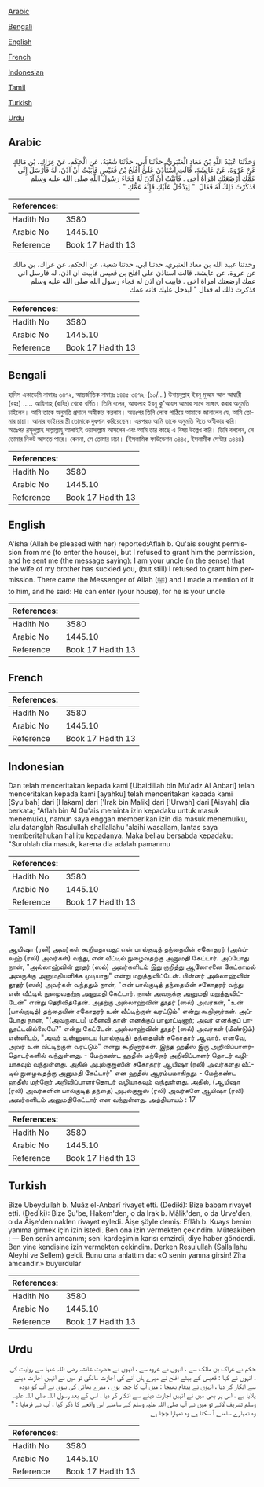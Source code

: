 [Arabic](#arabic)

[Bengali](#bengali)

[English](#english)

[French](#french)

[Indonesian](#indonesian)

[Tamil](#tamil)

[Turkish](#turkish)

[Urdu](#urdu)

## Arabic


<div dir="rtl" lang="ar" style={{fontSize:'larger',backgroundColor:'#f8f9fa',padding:20}}>
وَحَدَّثَنَا عُبَيْدُ اللَّهِ بْنُ مُعَاذٍ الْعَنْبَرِيُّ، حَدَّثَنَا أَبِي، حَدَّثَنَا شُعْبَةُ، عَنِ الْحَكَمِ، عَنْ عِرَاكِ، بْنِ مَالِكٍ عَنْ عُرْوَةَ، عَنْ عَائِشَةَ، قَالَتِ اسْتَأْذَنَ عَلَىَّ أَفْلَحُ بْنُ قُعَيْسٍ فَأَبَيْتُ أَنْ آذَنَ، لَهُ فَأَرْسَلَ إِنِّي عَمُّكِ أَرْضَعَتْكِ امْرَأَةُ أَخِي ‏.‏ فَأَبَيْتُ أَنْ آذَنَ لَهُ فَجَاءَ رَسُولُ اللَّهِ صلى الله عليه وسلم فَذَكَرْتُ ذَلِكَ لَهُ فَقَالَ ‏ "‏ لِيَدْخُلْ عَلَيْكِ فَإِنَّهُ عَمُّكِ ‏"‏ ‏.‏
</div>
<div style={{backgroundColor:'#f8f9fa',padding:20, marginBottom: 10}}><table> <thead> <tr> <th>References:</th> <th></th> </tr> </thead> <tbody><tr><td>Hadith No</td><td>3580</td></tr><tr><td>Arabic No</td><td>1445.10</td></tr><tr><td>Reference</td><td>Book 17 Hadith 13</td></tr></tbody></table></div>


<div dir="rtl" lang="ar" style={{fontSize:'larger',backgroundColor:'#f8f9fa',padding:20}}>
وحدثنا عبيد الله بن معاذ العنبري، حدثنا ابي، حدثنا شعبة، عن الحكم، عن عراك، بن مالك عن عروة، عن عايشة، قالت استاذن على افلح بن قعيس فابيت ان اذن، له فارسل اني عمك ارضعتك امراة اخي . فابيت ان اذن له فجاء رسول الله صلى الله عليه وسلم فذكرت ذلك له فقال " ليدخل عليك فانه عمك
</div>
<div style={{backgroundColor:'#f8f9fa',padding:20, marginBottom: 10}}><table> <thead> <tr> <th>References:</th> <th></th> </tr> </thead> <tbody><tr><td>Hadith No</td><td>3580</td></tr><tr><td>Arabic No</td><td>1445.10</td></tr><tr><td>Reference</td><td>Book 17 Hadith 13</td></tr></tbody></table></div>

## Bengali


<div dir="ltr" lang="bn" style={{fontSize:'larger',backgroundColor:'#f8f9fa',padding:20}}>
হাদিস একাডেমি নাম্বারঃ ৩৪৭২, আন্তর্জাতিক নাম্বারঃ ১৪৪৫ ৩৪৭২-(১০/...) উবায়দুল্লাহ ইবনু মুআয আল আম্বারী (রহঃ) ..... আয়িশাহ্ (রাযিঃ) থেকে বর্ণিত। তিনি বলেন, আফলাহ ইবনু কু'আয়স আমার সাথে সাক্ষাৎ করার অনুমতি চাইলেন। আমি তাকে অনুমতি প্রদানে অস্বীকার করলাম। অতঃপর তিনি লোক পাঠিয়ে আমাকে জানালেন যে, আমি তোমার চাচা। আমার ভাইয়ের স্ত্রী তোমাকে দুধপান করিয়েছেন। এরপরও আমি তাকে অনুমতি দিতে অস্বীকার করি। অতঃপর রসূলুল্লাহ সাল্লাল্লাহু আলাইহি ওয়াসাল্লাম আসলেন এবং আমি তার কাছে এ বিষয় উল্লেখ করি। তিনি বললেন, সে তোমার নিকট আসতে পারে। কেননা, সে তোমার চাচা। (ইসলামিক ফাউন্ডেশন ৩৪৪৫, ইসলামীক সেন্টার ৩৪৪৪)
</div>
<div style={{backgroundColor:'#f8f9fa',padding:20, marginBottom: 10}}><table> <thead> <tr> <th>References:</th> <th></th> </tr> </thead> <tbody><tr><td>Hadith No</td><td>3580</td></tr><tr><td>Arabic No</td><td>1445.10</td></tr><tr><td>Reference</td><td>Book 17 Hadith 13</td></tr></tbody></table></div>

## English


<div dir="ltr" lang="en" style={{fontSize:'larger',backgroundColor:'#f8f9fa',padding:20}}>
A'isha (Allah be pleased with her) reported:Aflah b. Qu'ais sought permission from me (to enter the house), but I refused to grant him the permission, and he sent me (the message saying): I am your uncle (in the sense) that the wife of my brother has suckled you, (but still) I refused to grant him permission. There came the Messenger of Allah (ﷺ) and I made a mention of it to him, and he said: He can enter (your house), for he is your uncle
</div>
<div style={{backgroundColor:'#f8f9fa',padding:20, marginBottom: 10}}><table> <thead> <tr> <th>References:</th> <th></th> </tr> </thead> <tbody><tr><td>Hadith No</td><td>3580</td></tr><tr><td>Arabic No</td><td>1445.10</td></tr><tr><td>Reference</td><td>Book 17 Hadith 13</td></tr></tbody></table></div>

## French


<div dir="ltr" lang="fr" style={{fontSize:'larger',backgroundColor:'#f8f9fa',padding:20}}>

</div>
<div style={{backgroundColor:'#f8f9fa',padding:20, marginBottom: 10}}><table> <thead> <tr> <th>References:</th> <th></th> </tr> </thead> <tbody><tr><td>Hadith No</td><td>3580</td></tr><tr><td>Arabic No</td><td>1445.10</td></tr><tr><td>Reference</td><td>Book 17 Hadith 13</td></tr></tbody></table></div>

## Indonesian


<div dir="ltr" lang="id" style={{fontSize:'larger',backgroundColor:'#f8f9fa',padding:20}}>
Dan telah menceritakan kepada kami [Ubaidillah bin Mu'adz Al Anbari] telah menceritakan kepada kami [ayahku] telah menceritakan kepada kami [Syu'bah] dari [Hakam] dari ['Irak bin Malik] dari ['Urwah] dari [Aisyah] dia berkata; "Aflah bin Al Qu'ais meminta izin kepadaku untuk masuk menemuiku, namun saya enggan memberikan izin dia masuk menemuiku, lalu datanglah Rasulullah shallallahu 'alaihi wasallam, lantas saya memberitahukan hal itu kepadanya. Maka beliau bersabda kepadaku: "Suruhlah dia masuk, karena dia adalah pamanmu
</div>
<div style={{backgroundColor:'#f8f9fa',padding:20, marginBottom: 10}}><table> <thead> <tr> <th>References:</th> <th></th> </tr> </thead> <tbody><tr><td>Hadith No</td><td>3580</td></tr><tr><td>Arabic No</td><td>1445.10</td></tr><tr><td>Reference</td><td>Book 17 Hadith 13</td></tr></tbody></table></div>

## Tamil


<div dir="ltr" lang="ta" style={{fontSize:'larger',backgroundColor:'#f8f9fa',padding:20}}>
ஆயிஷா (ரலி) அவர்கள் கூறியதாவது: என் பால்குடித் தந்தையின் சகோதரர் (அஃப்லஹ் (ரலி) அவர்கள்) வந்து, என் வீட்டில் நுழைவதற்கு அனுமதி கேட்டார். அப்போது நான், "அல்லாஹ்வின் தூதர் (ஸல்) அவர்களிடம் இது குறித்து ஆலோசனை கேட்காமல் அவருக்கு அனுமதியளிக்க முடியாது" என்று மறுத்துவிட்டேன். பின்னர் அல்லாஹ்வின் தூதர் (ஸல்) அவர்கள் வந்ததும் நான், "என் பால்குடித் தந்தையின் சகோதரர் வந்து என் வீட்டில் நுழைவதற்கு அனுமதி கேட்டார். நான் அவருக்கு அனுமதி மறுத்துவிட்டேன்" என்று தெரிவித்தேன். அதற்கு அல்லாஹ்வின் தூதர் (ஸல்) அவர்கள், "உன் (பால்குடித்) தந்தையின் சகோதரர் உன் வீட்டிற்குள் வரட்டும்" என்று கூறினார்கள். அப்போது நான், "(அவருடைய) மனைவி தான் எனக்குப் பாலூட்டினார்; அவர் எனக்குப் பாலூட்டவில்லையே?" என்று கேட்டேன். அல்லாஹ்வின் தூதர் (ஸல்) அவர்கள் (மீண்டும்) என்னிடம், "அவர் உன்னுடைய (பால்குடித்) தந்தையின் சகோதரர் ஆவார். எனவே, அவர் உன் வீட்டிற்குள் வரட்டும்" என்று கூறினார்கள். இந்த ஹதீஸ் இரு அறிவிப்பாளர்தொடர்களில் வந்துள்ளது. - மேற்கண்ட ஹதீஸ் மற்றோர் அறிவிப்பாளர் தொடர் வழியாகவும் வந்துள்ளது. அதில் அபுல்குஐஸின் சகோதரர் ஆயிஷா (ரலி) அவர்களது வீட்டில் நுழைவதற்கு அனுமதி கேட்டார்" என ஹதீஸ் ஆரம்பமாகிறது. - மேற்கண்ட ஹதீஸ் மற்றோர் அறிவிப்பாளர்தொடர் வழியாகவும் வந்துள்ளது. அதில், (ஆயிஷா (ரலி) அவர்களின் பால்குடித் தந்தை) அபுல்குஐஸ் (ரலி) அவர்களே ஆயிஷா (ரலி) அவர்களிடம் அனுமதிகேட்டார் என வந்துள்ளது. அத்தியாயம் : 17
</div>
<div style={{backgroundColor:'#f8f9fa',padding:20, marginBottom: 10}}><table> <thead> <tr> <th>References:</th> <th></th> </tr> </thead> <tbody><tr><td>Hadith No</td><td>3580</td></tr><tr><td>Arabic No</td><td>1445.10</td></tr><tr><td>Reference</td><td>Book 17 Hadith 13</td></tr></tbody></table></div>

## Turkish


<div dir="ltr" lang="tr" style={{fontSize:'larger',backgroundColor:'#f8f9fa',padding:20}}>
Bize Ubeydullah b. Muâz el-Anbarî rivayet etti. (Dediki): Bize babam rivayet etti. (Dediki): Bize Şu'be, Hakem'den, o da Irak b. Mâlik'den, o da Urve'den, o da Âişe'den naklen rivayet eyledi. Âişe şöyle demiş: Eflâh b. Kuays benim yanıma girmek için izin istedi. Ben ona izin vermekten çekindim. Müteakiben : — Ben senin amcanım; seni kardeşimin karısı emzirdi, diye haber gönderdi. Ben yine kendisine izin vermekten çekindim. Derken Resulullah (SallaIlahu Aleyhi ve Sellem) geldi. Bunu ona anlattım da: «O senin yanına girsin! Zîra amcandır.» buyurdular
</div>
<div style={{backgroundColor:'#f8f9fa',padding:20, marginBottom: 10}}><table> <thead> <tr> <th>References:</th> <th></th> </tr> </thead> <tbody><tr><td>Hadith No</td><td>3580</td></tr><tr><td>Arabic No</td><td>1445.10</td></tr><tr><td>Reference</td><td>Book 17 Hadith 13</td></tr></tbody></table></div>

## Urdu


<div dir="rtl" lang="ur" style={{fontSize:'larger',backgroundColor:'#f8f9fa',padding:20}}>
حکم نے عراک بن مالک سے ، انہوں نے عروہ سے ، انہوں نے حضرت عائشہ رضی اللہ عنہا سے روایت کی ، انہوں نے کہا : قعیس کے بیٹے افلح نے میرے ہاں آنے کی اجازت مانگی تو میں نے انہیں اجازت دینے سے انکار کر دیا ، انہوں نے پیغام بھیجا : میں آپ کا چچا ہوں ، میرے بھائی کی بیوی نے آپ کو دودھ پلایا ہے ، اس پر بھی میں نے انہیں اجازت دینے سے انکار کر دیا ، اس کے بعد رسول اللہ صلی اللہ علیہ وسلم تشریف لائے تو میں نے آپ صلی اللہ علیہ وسلم کے سامنے اس واقعے کا ذکر کیا ، آپ نے فرمایا : " وہ تمہارے سامنے آ سکتا ہے وہ تمہارا چچا ہے
</div>
<div style={{backgroundColor:'#f8f9fa',padding:20, marginBottom: 10}}><table> <thead> <tr> <th>References:</th> <th></th> </tr> </thead> <tbody><tr><td>Hadith No</td><td>3580</td></tr><tr><td>Arabic No</td><td>1445.10</td></tr><tr><td>Reference</td><td>Book 17 Hadith 13</td></tr></tbody></table></div>